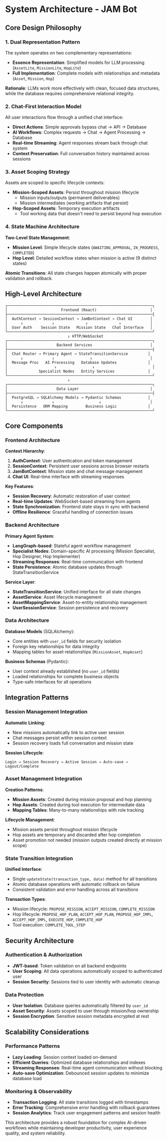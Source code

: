 # System Architecture - JAM Bot

## Core Design Philosophy

### 1. Dual Representation Pattern

The system operates on two complementary representations:

- **Essence Representation**: Simplified models for LLM processing (`AssetLite`, `MissionLite`, `HopLite`)
- **Full Implementation**: Complete models with relationships and metadata (`Asset`, `Mission`, `Hop`)

**Rationale**: LLMs work more effectively with clean, focused data structures, while the database requires comprehensive relational integrity.

### 2. Chat-First Interaction Model

All user interactions flow through a unified chat interface:

- **Direct Actions**: Simple approvals bypass chat → API → Database
- **AI Workflows**: Complex requests → Chat → Agent Processing → Database
- **Real-time Streaming**: Agent responses stream back through chat system
- **Context Preservation**: Full conversation history maintained across sessions

### 3. Asset Scoping Strategy

Assets are scoped to specific lifecycle contexts:

- **Mission-Scoped Assets**: Persist throughout mission lifecycle
  - Mission inputs/outputs (permanent deliverables)
  - Mission intermediates (working artifacts that persist)
- **Hop-Scoped Assets**: Temporary execution artifacts
  - Tool working data that doesn't need to persist beyond hop execution

### 4. State Machine Architecture

**Two-Level State Management**:
- **Mission Level**: Simple lifecycle states (`AWAITING_APPROVAL`, `IN_PROGRESS`, `COMPLETED`)
- **Hop Level**: Detailed workflow states when mission is active (9 distinct states)

**Atomic Transitions**: All state changes happen atomically with proper validation and rollback.

## High-Level Architecture

```
┌─────────────────────────────────────────────────────────────────┐
│                        Frontend (React)                        │
├─────────────────────────────────────────────────────────────────┤
│  AuthContext → SessionContext → JamBotContext → Chat UI        │
│      ↓             ↓              ↓              ↓             │
│  User Auth    Session State   Mission State   Chat Interface   │
└─────────────────────────────────────────────────────────────────┘
                            ↓ HTTP/WebSocket
┌─────────────────────────────────────────────────────────────────┐
│                      Backend Services                          │
├─────────────────────────────────────────────────────────────────┤
│  Chat Router → Primary Agent → StateTransitionService         │
│      ↓             ↓                ↓                          │
│  Message Proc   AI Processing   Database Updates              │
│                     ↓                ↓                          │
│              Specialist Nodes   Entity Services               │
└─────────────────────────────────────────────────────────────────┘
                            ↓
┌─────────────────────────────────────────────────────────────────┐
│                      Data Layer                                │
├─────────────────────────────────────────────────────────────────┤
│  PostgreSQL → SQLAlchemy Models → Pydantic Schemas            │
│      ↓             ↓                    ↓                      │
│  Persistence   ORM Mapping        Business Logic              │
└─────────────────────────────────────────────────────────────────┘
```

## Core Components

### Frontend Architecture

**Context Hierarchy**:
1. **AuthContext**: User authentication and token management
2. **SessionContext**: Persistent user sessions across browser restarts
3. **JamBotContext**: Mission state and chat message management
4. **Chat UI**: Real-time interface with streaming responses

**Key Features**:
- **Session Recovery**: Automatic restoration of user context
- **Real-time Updates**: WebSocket-based streaming from agents
- **State Synchronization**: Frontend state stays in sync with backend
- **Offline Resilience**: Graceful handling of connection issues

### Backend Architecture

**Primary Agent System**:
- **LangGraph-based**: Stateful agent workflow management
- **Specialist Nodes**: Domain-specific AI processing (Mission Specialist, Hop Designer, Hop Implementer)
- **Streaming Responses**: Real-time communication with frontend
- **State Persistence**: Atomic database updates through StateTransitionService

**Service Layer**:
- **StateTransitionService**: Unified interface for all state changes
- **AssetService**: Asset lifecycle management
- **AssetMappingService**: Asset-to-entity relationship management
- **UserSessionService**: Session persistence and recovery

### Data Architecture

**Database Models** (SQLAlchemy):
- Core entities with `user_id` fields for security isolation
- Foreign key relationships for data integrity
- Mapping tables for asset relationships (`MissionAsset`, `HopAsset`)

**Business Schemas** (Pydantic):
- User context already established (no `user_id` fields)
- Loaded relationships for complete business objects
- Type-safe interfaces for all operations

## Integration Patterns

### Session Management Integration

**Automatic Linking**:
- New missions automatically link to active user session
- Chat messages persist within session context
- Session recovery loads full conversation and mission state

**Session Lifecycle**:
```
Login → Session Recovery → Active Session → Auto-save → Logout/Complete
```

### Asset Management Integration

**Creation Patterns**:
- **Mission Assets**: Created during mission proposal and hop planning
- **Hop Assets**: Created during tool execution for intermediate data
- **Mapping Tables**: Many-to-many relationships with role tracking

**Lifecycle Management**:
- Mission assets persist throughout mission lifecycle
- Hop assets are temporary and discarded after hop completion
- Asset promotion not needed (mission outputs created directly at mission scope)

### State Transition Integration

**Unified Interface**:
- Single `updateState(transaction_type, data)` method for all transitions
- Atomic database operations with automatic rollback on failure
- Consistent validation and error handling across all transitions

**Transaction Types**:
- Mission lifecycle: `PROPOSE_MISSION`, `ACCEPT_MISSION`, `COMPLETE_MISSION`
- Hop lifecycle: `PROPOSE_HOP_PLAN`, `ACCEPT_HOP_PLAN`, `PROPOSE_HOP_IMPL`, `ACCEPT_HOP_IMPL`, `EXECUTE_HOP`, `COMPLETE_HOP`
- Tool execution: `COMPLETE_TOOL_STEP`

## Security Architecture

### Authentication & Authorization
- **JWT-based**: Token validation on all backend endpoints
- **User Scoping**: All data operations automatically scoped to authenticated user
- **Session Security**: Sessions tied to user identity with automatic cleanup

### Data Protection
- **User Isolation**: Database queries automatically filtered by `user_id`
- **Asset Security**: Assets scoped to user through mission/hop ownership
- **Session Encryption**: Sensitive session metadata encrypted at rest

## Scalability Considerations

### Performance Patterns
- **Lazy Loading**: Session context loaded on-demand
- **Efficient Queries**: Optimized database relationships and indexes
- **Streaming Responses**: Real-time agent communication without blocking
- **Auto-save Optimization**: Debounced session updates to minimize database load

### Monitoring & Observability
- **Transaction Logging**: All state transitions logged with timestamps
- **Error Tracking**: Comprehensive error handling with rollback guarantees
- **Session Analytics**: Track user engagement patterns and session health

This architecture provides a robust foundation for complex AI-driven workflows while maintaining developer productivity, user experience quality, and system reliability.